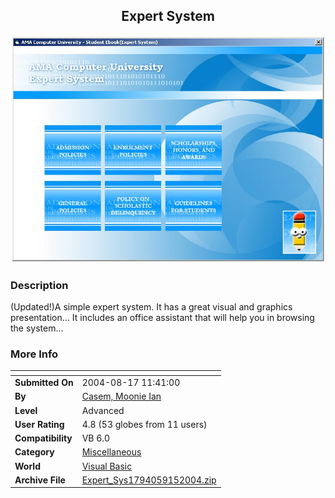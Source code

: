 ﻿<div align="center">

## Expert System

<img src="PIC20049141032301893.JPG">
</div>

### Description

(Updated!)A simple expert system. It has a great visual and graphics presentation... It includes an office assistant that will help you in browsing the system...
 
### More Info
 


<span>             |<span>
---                |---
**Submitted On**   |2004-08-17 11:41:00
**By**             |[Casem, Moonie Ian](https://github.com/Planet-Source-Code/PSCIndex/blob/master/ByAuthor/casem-moonie-ian.md)
**Level**          |Advanced
**User Rating**    |4.8 (53 globes from 11 users)
**Compatibility**  |VB 6\.0
**Category**       |[Miscellaneous](https://github.com/Planet-Source-Code/PSCIndex/blob/master/ByCategory/miscellaneous__1-1.md)
**World**          |[Visual Basic](https://github.com/Planet-Source-Code/PSCIndex/blob/master/ByWorld/visual-basic.md)
**Archive File**   |[Expert\_Sys1794059152004\.zip](https://github.com/Planet-Source-Code/casem-moonie-ian-expert-system__1-56172/archive/master.zip)








